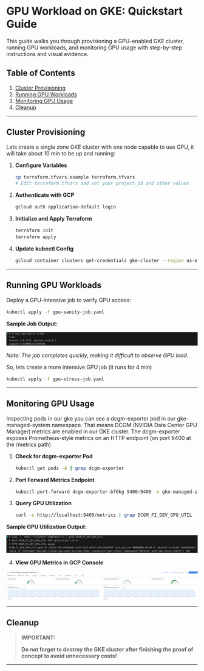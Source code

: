 # GPU Workload on GKE: Quickstart Guide

This guide walks you through provisioning a GPU-enabled GKE cluster, running GPU workloads, and monitoring GPU usage with step-by-step instructions and visual evidence.

## Table of Contents
1. [Cluster Provisioning](#cluster-provisioning)
2. [Running GPU Workloads](#running-gpu-workloads)
3. [Monitoring GPU Usage](#monitoring-gpu-usage)
4. [Cleanup](#cleanup)

---

## Cluster Provisioning

Lets create a single zone GKE cluster with one node capable to use GPU, it will take about 10 min to be up and running:

1. **Configure Variables**
   ```bash
   cp terraform.tfvars.example terraform.tfvars
   # Edit terraform.tfvars and set your project_id and other values
   ```
2. **Authenticate with GCP**
   ```bash
   gcloud auth application-default login
   ```
3. **Initialize and Apply Terraform**
   ```bash
   terraform init
   terraform apply
   ```
4. **Update kubectl Config**
   ```bash
   gcloud container clusters get-credentials gke-cluster --region us-east4-b
   ```

---

## Running GPU Workloads

Deploy a GPU-intensive job to verify GPU access:

```bash
kubectl apply -f gpu-sanity-job.yaml
```

**Sample Job Output:**

![gpu-sanity-logs](images/gpu-sanity-logs.png)

*Note: The job completes quickly, making it difficult to observe GPU load.*

So, lets create a more intensive GPU job (it runs for 4 min)
```bash
kubectl apply -f gpu-stress-job.yaml
```
---

## Monitoring GPU Usage

Inspecting pods in our gke you can see a dcgm-exporter pod in our gke-managed-system namespace. That means DCGM (NVIDIA Data Center GPU Manager) metrics are enabled in our GKE cluster. 
The dcgm-exporter exposes Prometheus-style metrics on an HTTP endpoint (on port 9400 at the /metrics path)

1. **Check for dcgm-exporter Pod**
   ```bash
   kubectl get pods -A | grep dcgm-exporter
   ```

2. **Port Forward Metrics Endpoint**
   ```bash
   kubectl port-forward dcgm-exporter-bf6kg 9400:9400 -n gke-managed-system
   ```

3. **Query GPU Utilization**
   ```bash
   curl -s http://localhost:9400/metrics | grep DCGM_FI_DEV_GPU_UTIL
   ```

**Sample GPU Utilization Output:**

![GPU Utilization](images/metrics-gpu-load-100.png)

4. **View GPU Metrics in GCP Console**

![GKE GPU Monitoring](images/gke-gpu-monitoring.png)

---

## Cleanup

> **IMPORTANT:**
> 
> **Do not forget to destroy the GKE cluster after finishing the proof of concept to avoid unnecessary costs!**

---